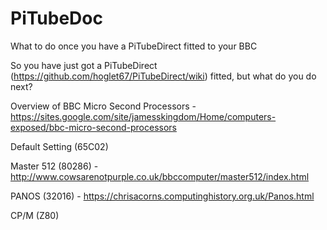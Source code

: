 # PiTubeDoc
What to do once you have a PiTubeDirect fitted to your BBC

So you have just got a PiTubeDirect (https://github.com/hoglet67/PiTubeDirect/wiki) fitted, but what do you do next?

Overview of BBC Micro Second Processors - https://sites.google.com/site/jamesskingdom/Home/computers-exposed/bbc-micro-second-processors

Default Setting (65C02) 

Master 512 (80286) - http://www.cowsarenotpurple.co.uk/bbccomputer/master512/index.html

PANOS (32016) - https://chrisacorns.computinghistory.org.uk/Panos.html

CP/M (Z80)
